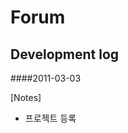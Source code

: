 ﻿Forum
========================


Development log
---------------

####2011-03-03

[Notes]

* 프로젝트 등록